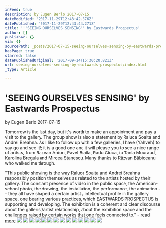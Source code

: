 ```yaml
---
inFeed: true
description: by Eugen Berlo 2017-07-15
dateModified: '2017-11-29T12:43:42.876Z'
datePublished: '2017-11-29T12:43:44.271Z'
title: '''SEEING OURSELVES SENSING'' by Eastwards Prospectus'
author: []
publisher: {}
via: {}
sourcePath: _posts/2017-07-15-seeing-ourselves-sensing-by-eastwards-prospectus.md
hasPage: true
starred: false
datePublishedOriginal: '2017-09-14T15:30:20.821Z'
url: seeing-ourselves-sensing-by-eastwards-prospectus/index.html
_type: Article

---
```

# 'SEEING OURSELVES SENSING' by Eastwards Prospectus

by Eugen Berlo 2017-07-15

Tomorrow is the last day, but it's worth to make an appointment and pay a visit to the gallery. The group show is also a statement by Raluca Soaita and Andrei Breahna. As I like to follow up with a few galleries, I have (Yahveh) to say go and see it!; it is a good one and it will please you to see a nice range of artists, from Razvan Anton, Pavel Braila, Radu Cioca, to Tania Mouraud, Karolina Bregula and Mircea Stanescu. Many thanks to Răzvan Băbiceanu who walked me through.

"This public showing is the way Raluca Soaita and Andrei Breahna responsibly position themselves as related to the artists hosted by their gallery. The constant presence of video in the public space, the American-school photo, the drawing, the installation, the performance, the animation -- they all have shaped a certain artist / intellectual profile in the gallery space, one bearing various practices, which EASTWARDS PROSPECTUS is supporting and developing. The exhibition is a coherent and clear discourse about the gallerist/artist relationship, about the exhibition space and the challenges raised by certain works that one feels connected to." - [read more][0]
![](https://the-grid-user-content.s3-us-west-2.amazonaws.com/3510b18d-1e6a-48ec-8f4c-12f2ee6a07cb.jpg)
![](https://the-grid-user-content.s3-us-west-2.amazonaws.com/e6aeb1dc-063d-4eb7-a234-b305279ddce3.jpg)
![](https://s3-us-west-2.amazonaws.com/the-grid-img/p/aeba9f7c122a122ec25a472d791f6df13cd796c2.jpg)
![](https://s3-us-west-2.amazonaws.com/the-grid-img/p/9f1ba5716af1f75bbf2ae5a6f03e81bc8edf0a7c.jpg)
![](https://s3-us-west-2.amazonaws.com/the-grid-img/p/fc4a1fc35947c2e2156c983e016e9688f926eefb.jpg)
![](https://the-grid-user-content.s3-us-west-2.amazonaws.com/acb7798c-88e6-4868-92eb-db6122dc9b4b.jpg)
![](https://the-grid-user-content.s3-us-west-2.amazonaws.com/f6994efd-b6c7-4183-83e3-07bbe2feb42a.jpg)
![](https://s3-us-west-2.amazonaws.com/the-grid-img/p/bf16a9ef308175a715d956ce43cbabd9017c6a54.jpg)
![](https://s3-us-west-2.amazonaws.com/the-grid-img/p/393b6492d15c9a9d4340d256f2ce5331c28fce66.jpg)
![](https://s3-us-west-2.amazonaws.com/the-grid-img/p/f655a44479baaacc58b018858346076e41989cc1.jpg)
![](https://the-grid-user-content.s3-us-west-2.amazonaws.com/5caa1632-a961-4514-86ca-f4645a4074a2.jpg)
![](https://s3-us-west-2.amazonaws.com/the-grid-img/p/974d1fd1702e89d17a9c42cc7f7726afdfa11109.jpg)
![](https://the-grid-user-content.s3-us-west-2.amazonaws.com/e61fc732-5a40-48c6-8508-59d7936a150f.jpg)
![](https://s3-us-west-2.amazonaws.com/the-grid-img/p/7d5d821221041d2104a4f863120a7680147f11d5.jpg)

[0]: https://www.eastwardsprospectus.com/seeing-ourselves-sensing/